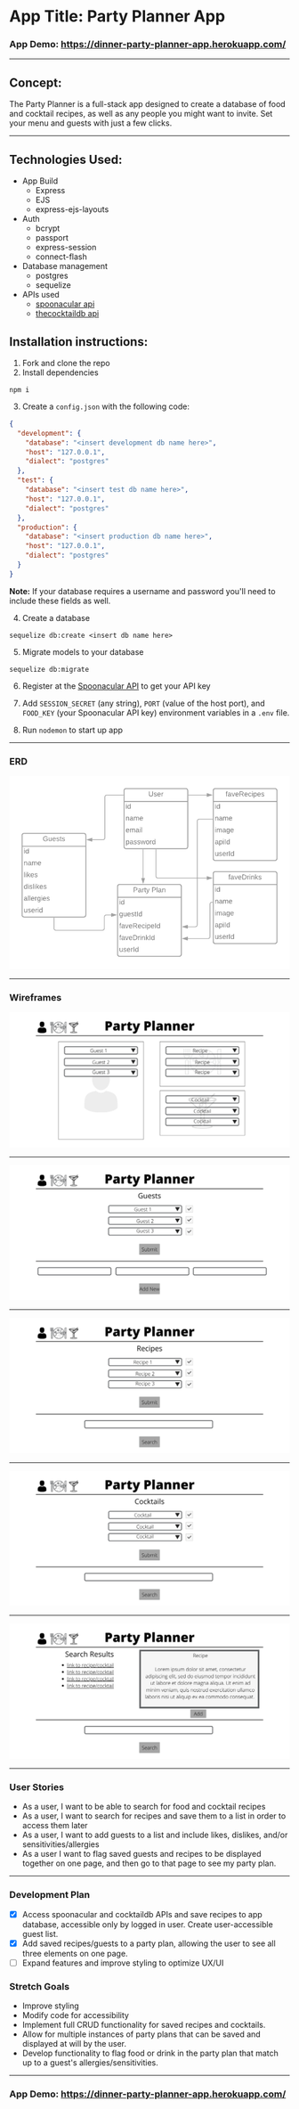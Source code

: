# App Title: Party Planner App

### App Demo: https://dinner-party-planner-app.herokuapp.com/

---

## Concept:

The Party Planner is a full-stack app designed to create a database of food and cocktail recipes, as well as any people you might want to invite. Set your menu and guests with just a few clicks.

---
## Technologies Used:

* App Build
  * Express
  * EJS
  * express-ejs-layouts
* Auth
  * bcrypt
  * passport
  * express-session
  * connect-flash
* Database management
  * postgres
  * sequelize
* APIs used
  * [spoonacular api](https://spoonacular.com/food-api)
  * [thecocktaildb api](https://www.thecocktaildb.com/api.php)



## Installation instructions:

1. Fork and clone the repo
2. Install dependencies
```
npm i
```

3. Create a `config.json` with the following code:
```json
{
  "development": {
    "database": "<insert development db name here>",
    "host": "127.0.0.1",
    "dialect": "postgres"
  },
  "test": {
    "database": "<insert test db name here>",
    "host": "127.0.0.1",
    "dialect": "postgres"
  },
  "production": {
    "database": "<insert production db name here>",
    "host": "127.0.0.1",
    "dialect": "postgres"
  }
}
```
**Note:** If your database requires a username and password you'll need to include these fields as well.

4. Create a database
```
sequelize db:create <insert db name here>
```

5. Migrate models to your database
```
sequelize db:migrate
```
6. Register at the [Spoonacular API](https://spoonacular.com/) to get your API key

7. Add `SESSION_SECRET` (any string), `PORT` (value of the host port), and `FOOD_KEY` (your Spoonacular API key) environment variables in a `.env` file.

8. Run `nodemon` to start up app

---
### ERD

![ERD](DanLinden_Project2_ERD.png)

---

### Wireframes
![mainpage](./wireframe/1.png)

---
![guestpage](./wireframe/2.png)

---
![mealpage](./wireframe/3.png)

---
![cocktailpage](./wireframe/4.png)

---
![searchresultspage](./wireframe/5.png)

---
### User Stories
* As a user, I want to be able to search for food and cocktail recipes
* As a user, I want to search for recipes and save them to a list in order to access them later
* As a user, I want to add guests to a list and include likes, dislikes, and/or sensitivities/allergies
* As a user I want to flag saved guests and recipes to be displayed together on one page, and then go to that page to see my party plan.
---
 
 ### Development Plan

- [x] Access spoonacular and cocktaildb APIs and save recipes to app database, accessible only by logged in user. Create user-accessible guest list.
- [x] Add saved recipes/guests to a party plan, allowing the user to see all three elements on one page. 
- [ ] Expand features and improve styling to optimize UX/UI

### Stretch Goals
* Improve styling
* Modify code for accessibility
* Implement full CRUD functionality for saved recipes and cocktails.
* Allow for multiple instances of party plans that can be saved and displayed at will by the user.
* Develop functionality to flag food or drink in the party plan that match up to a guest's allergies/sensitivities.

---
### App Demo: https://dinner-party-planner-app.herokuapp.com/
